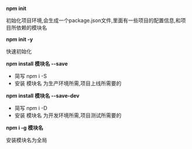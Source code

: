 **npm init**

初始化项目环境,会生成一个package.json文件,里面有一些项目的配置信息,和项目所依赖的模块名

**npm init -y**

快速初始化

**npm install 模块名 --save**

- 简写 npm i -S
- 安装 模块名 为生产环境所需,项目上线所需要的

**npm install 模块名 --save-dev**

- 简写 npm i -D
- 安装 模块名 为开发环境所需,项目测试所需要的


**npm i -g 模块名**

安装模块名为全局